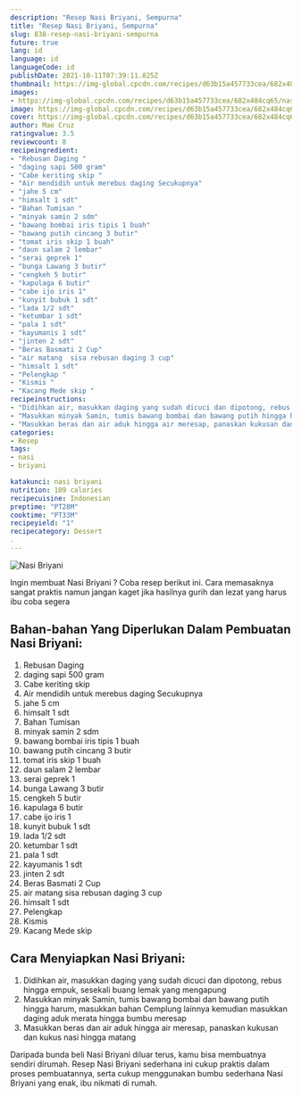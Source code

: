 ```yaml
---
description: "Resep Nasi Briyani, Sempurna"
title: "Resep Nasi Briyani, Sempurna"
slug: 838-resep-nasi-briyani-sempurna
future: true
lang: id
language: id
languageCode: id
publishDate: 2021-10-11T07:39:11.825Z 
thumbnail: https://img-global.cpcdn.com/recipes/d63b15a457733cea/682x484cq65/nasi-briyani-foto-resep-utama.png
images:
- https://img-global.cpcdn.com/recipes/d63b15a457733cea/682x484cq65/nasi-briyani-foto-resep-utama.png
image: https://img-global.cpcdn.com/recipes/d63b15a457733cea/682x484cq65/nasi-briyani-foto-resep-utama.png
cover: https://img-global.cpcdn.com/recipes/d63b15a457733cea/682x484cq65/nasi-briyani-foto-resep-utama.png
author: Mae Cruz
ratingvalue: 3.5
reviewcount: 8
recipeingredient:
- "Rebusan Daging "
- "daging sapi 500 gram"
- "Cabe keriting skip "
- "Air mendidih untuk merebus daging Secukupnya"
- "jahe 5 cm"
- "himsalt 1 sdt"
- "Bahan Tumisan "
- "minyak samin 2 sdm"
- "bawang bombai iris tipis 1 buah"
- "bawang putih cincang 3 butir"
- "tomat iris skip 1 buah"
- "daun salam 2 lembar"
- "serai geprek 1"
- "bunga Lawang 3 butir"
- "cengkeh 5 butir"
- "kapulaga 6 butir"
- "cabe ijo iris 1"
- "kunyit bubuk 1 sdt"
- "lada 1/2 sdt"
- "ketumbar 1 sdt"
- "pala 1 sdt"
- "kayumanis 1 sdt"
- "jinten 2 sdt"
- "Beras Basmati 2 Cup"
- "air matang  sisa rebusan daging 3 cup"
- "himsalt 1 sdt"
- "Pelengkap "
- "Kismis "
- "Kacang Mede skip "
recipeinstructions:
- "Didihkan air, masukkan daging yang sudah dicuci dan dipotong, rebus hingga empuk, sesekali buang lemak yang mengapung"
- "Masukkan minyak Samin, tumis bawang bombai dan bawang putih hingga harum, masukkan bahan Cemplung lainnya kemudian masukkan daging aduk merata hingga bumbu meresap"
- "Masukkan beras dan air aduk hingga air meresap, panaskan kukusan dan kukus nasi hingga matang"
categories:
- Resep
tags:
- nasi
- briyani

katakunci: nasi briyani 
nutrition: 109 calories
recipecuisine: Indonesian
preptime: "PT28M"
cooktime: "PT33M"
recipeyield: "1"
recipecategory: Dessert
. 
---
```



![Nasi Briyani](https://img-global.cpcdn.com/recipes/d63b15a457733cea/682x484cq65/nasi-briyani-foto-resep-utama.png)

Ingin membuat Nasi Briyani ? Coba resep berikut ini. Cara memasaknya sangat praktis namun jangan kaget jika hasilnya gurih dan lezat yang harus ibu coba segera

<!--inarticleads1-->

## Bahan-bahan Yang Diperlukan Dalam Pembuatan Nasi Briyani:

1. Rebusan Daging 
1. daging sapi 500 gram
1. Cabe keriting skip 
1. Air mendidih untuk merebus daging Secukupnya
1. jahe 5 cm
1. himsalt 1 sdt
1. Bahan Tumisan 
1. minyak samin 2 sdm
1. bawang bombai iris tipis 1 buah
1. bawang putih cincang 3 butir
1. tomat iris skip 1 buah
1. daun salam 2 lembar
1. serai geprek 1
1. bunga Lawang 3 butir
1. cengkeh 5 butir
1. kapulaga 6 butir
1. cabe ijo iris 1
1. kunyit bubuk 1 sdt
1. lada 1/2 sdt
1. ketumbar 1 sdt
1. pala 1 sdt
1. kayumanis 1 sdt
1. jinten 2 sdt
1. Beras Basmati 2 Cup
1. air matang  sisa rebusan daging 3 cup
1. himsalt 1 sdt
1. Pelengkap 
1. Kismis 
1. Kacang Mede skip 



<!--inarticleads2-->

## Cara Menyiapkan Nasi Briyani:

1. Didihkan air, masukkan daging yang sudah dicuci dan dipotong, rebus hingga empuk, sesekali buang lemak yang mengapung
1. Masukkan minyak Samin, tumis bawang bombai dan bawang putih hingga harum, masukkan bahan Cemplung lainnya kemudian masukkan daging aduk merata hingga bumbu meresap
1. Masukkan beras dan air aduk hingga air meresap, panaskan kukusan dan kukus nasi hingga matang




Daripada bunda beli  Nasi Briyani  diluar terus, kamu  bisa membuatnya sendiri dirumah. Resep  Nasi Briyani  sederhana ini cukup praktis dalam proses pembuatannya, serta cukup menggunakan bumbu sederhana  Nasi Briyani  yang enak, ibu nikmati di rumah.

